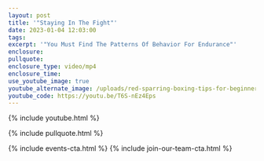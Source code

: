 ```yaml
---
layout: post
title: '"Staying In The Fight"'
date: 2023-01-04 12:03:00
tags:
excerpt: '"You Must Find The Patterns Of Behavior For Endurance"'
enclosure:
pullquote:
enclosure_type: video/mp4
enclosure_time:
use_youtube_image: true
youtube_alternate_image: /uploads/red-sparring-boxing-tips-for-beginners-youtube-thumbnail.png
youtube_code: https://youtu.be/T6S-nEz4Eps
---
```

{% include youtube.html %}

{% include pullquote.html %}

{% include events-cta.html %} {% include join-our-team-cta.html %}